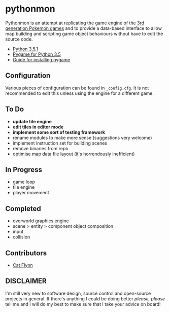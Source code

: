 # pythonmon

Pythonmon is an attempt at replicating the game engine of the [3rd generation Pokemon games](http://pokemon.wikia.com/wiki/Generation_III) and to provide a data-based interface to allow map building and scripting game object behaviours without have to edit the source code.

* [Python 3.5.1](https://www.python.org/downloads/)
* [Pygame for Python 3.5](http://www.lfd.uci.edu/~gohlke/pythonlibs/#pygame)
* [Guide for installing pygame](https://skellykiernan.wordpress.com/2015/01/04/python-pygame-install/)

## Configuration

Various pieces of configuration can be found in `_config.cfg`. It is not recommended to edit this unless using the engine for a different game.

## To Do

* **update tile engine**
* **edit tiles in editor mode**
* **implement some sort of testing framework**
* rename modules to make more sense (suggestions very welcome)
* implement instruction set for building scenes
* remove binaries from repo
* optimise map data file layout (it's horrendously inefficient)

## In Progress

* game loop
* tile engine
* player movement

## Completed

* overworld graphics engine
* scene > entity > component object composition
* input
* collision

## Contributors

* [Cat Flynn](https://github.com/monodokimes)

## DISCLAIMER

I'm still very new to software design, source control and open-source projects in general. If there's anything I could be doing better *please, please* tell me and I will do my best to make sure that I take your advice on board!
